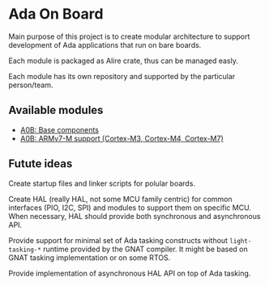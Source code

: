 # Ada On Board

Main purpose of this project is to create modular architecture to support
development of Ada applications that run on bare boards.

Each module is packaged as Alire crate, thus can be managed easly.

Each module has its own repository and supported by the particular person/team.

## Available modules

 * [A0B: Base components](https://github.com/godunko/a0b-base)
 * [A0B: ARMv7-M support (Cortex-M3, Cortex-M4, Cortex-M7)](https://github.com/godunko/a0b-armv7m)

## Futute ideas

Create startup files and linker scripts for polular boards.

Create HAL (really HAL, not some MCU family centric) for common interfaces (PIO, I2C, SPI) and modules to support them on specific MCU. When necessary, HAL should provide both synchronous and asynchronous API.

Provide support for minimal set of Ada tasking constructs without `light-tasking-*` runtime provided by the GNAT compiler. It might be based on GNAT tasking implementation or on some RTOS.

Provide implementation of asynchronous HAL API on top of Ada tasking.
